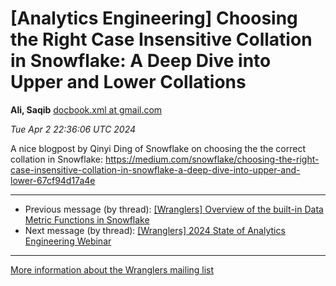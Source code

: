 


[Analytics Engineering] Choosing the Right Case Insensitive Collation in Snowflake: A Deep Dive into Upper and Lower Collations
===============================================================================================================================


**Ali, Saqib**
[docbook.xml at gmail.com](mailto:wranglers%40analyticsengineering.net?Subject=Re%3A%20%5BWranglers%5D%20Choosing%20the%20Right%20Case%20Insensitive%20Collation%20in%0A%20Snowflake%3A%20A%20Deep%20Dive%20into%20Upper%20and%20Lower%20Collations&In-Reply-To=%3CCABDm0O-hySDOOsvSqwfLFBicieUt3pKmAiLwXepZsCP9W1WBYg%40mail.gmail.com%3E "[Wranglers] Choosing the Right Case Insensitive Collation in Snowflake: A Deep Dive into Upper and Lower Collations")   

*Tue Apr 2 22:36:06 UTC 2024*  

A nice blogpost by Qinyi Ding of Snowflake on choosing the the correct
collation in Snowflake:
<https://medium.com/snowflake/choosing-the-right-case-insensitive-collation-in-snowflake-a-deep-dive-into-upper-and-lower-67cf94d17a4e>
  
  




---


* Previous message (by thread): [[Wranglers] Overview of the built-in Data Metric Functions in Snowflake](000034.html)
* Next message (by thread): [[Wranglers] 2024 State of Analytics Engineering Webinar](000036.html)




---


[More information about the Wranglers
mailing list](https://analyticsengineering.net/mailman/listinfo/wranglers)  




